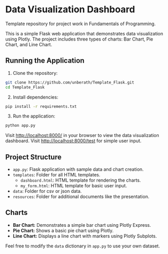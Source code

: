 # Data Visualization Dashboard

Template repository for project work in Fundamentals of Programming.

This is a simple Flask web application that demonstrates data visualization using Plotly. The project includes three types of charts: Bar Chart, Pie Chart, and Line Chart.

## Running the Application

1. Clone the repository:

```bash
git clone https://github.com/unberath/Template_Flask.git
cd Template_Flask
```

2. Install dependencies:

```bash
pip install -r requirements.txt
```

3. Run the application:

```bash
python app.py
```

Visit [http://localhost:8000/](http://localhost:8000/) in your browser to view the data visualization dashboard.
Visit [http://localhost:8000/test](http://localhost:8000/test) for simple user input.

## Project Structure

- `app.py`: Flask application with sample data and chart creation.
- `templates`: Folder for all HTML templates.
	- `dashboard.html`: HTML template for rendering the charts.
	- `my_form.html`: HTML template for basic user input.
- `data`: Folder for csv or json data.
- `resources`: Folder for additional documents like the presentation.


## Charts

- **Bar Chart:** Demonstrates a simple bar chart using Plotly Express.
- **Pie Chart:** Shows a basic pie chart using Plotly.
- **Line Chart:** Displays a line chart with markers using Plotly Subplots.

Feel free to modify the `data` dictionary in `app.py` to use your own dataset.
